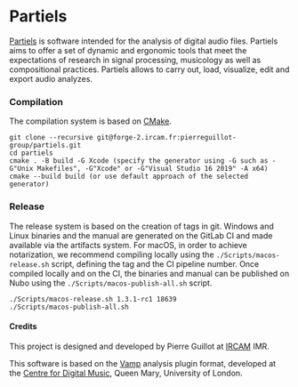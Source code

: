 # Partiels

[Partiels](https://forum.ircam.fr/projects/detail/partiels/) is software intended for the analysis of digital audio files. Partiels aims to offer a set of dynamic and ergonomic tools that meet the expectations of research in signal processing, musicology as well as compositional practices. Partiels allows to carry out, load, visualize, edit and export audio analyzes.

### Compilation

The compilation system is based on [CMake](https://cmake.org/).

```
git clone --recursive git@forge-2.ircam.fr:pierreguillot-group/partiels.git
cd partiels
cmake . -B build -G Xcode (specify the generator using -G such as -G"Unix Makefiles", -G"Xcode" or -G"Visual Studio 16 2019" -A x64)
cmake --build build (or use default approach of the selected generator)
```

### Release

The release system is based on the creation of tags in git. Windows and Linux binaries and the manual are generated on the GitLab CI and made available via the artifacts system. For macOS, in order to achieve notarization, we recommend compiling locally using the `./Scripts/macos-release.sh` script, defining the tag and the CI pipeline number. Once compiled locally and on the CI, the binaries and manual can be published on Nubo using the `./Scripts/macos-publish-all.sh` script. 

```
./Scripts/macos-release.sh 1.3.1-rc1 18639
./Scripts/macos-publish-all.sh
```

#### Credits

This project is designed and developed by Pierre Guillot at [IRCAM](https://www.ircam.fr/) IMR.  

This software is based on the [Vamp](https://www.vamp-plugins.org/) analysis plugin format, developed at the [Centre for Digital Music](http://c4dm.eecs.qmul.ac.uk/), Queen Mary, University of London.
